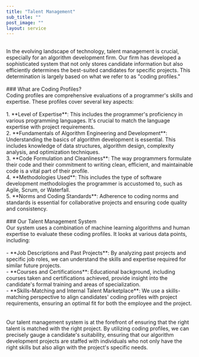 ```yaml
---
title: "Talent Management"
sub_title: ""
post_image: ""
layout: service
---
```


<br/>
In the evolving landscape of technology, talent management is crucial, especially for an algorithm development firm. Our firm has developed a sophisticated system that not only stores candidate information but also efficiently determines the best-suited candidates for specific projects. This determination is largely based on what we refer to as "coding profiles."
<br/>
<br/>
### What are Coding Profiles?
<br/>
Coding profiles are comprehensive evaluations of a programmer's skills and expertise. These profiles cover several key aspects:
<br/>
<br/>
1. **Level of Expertise**: This includes the programmer's proficiency in various programming languages. It's crucial to match the language expertise with project requirements.
<br/>
2. **Fundamentals of Algorithm Engineering and Development**: Understanding the basics of algorithm development is essential. This includes knowledge of data structures, algorithm design, complexity analysis, and optimization techniques.
<br/>
3. **Code Formulation and Cleanliness**: The way programmers formulate their code and their commitment to writing clean, efficient, and maintainable code is a vital part of their profile.
<br/>
4. **Methodologies Used**: This includes the type of software development methodologies the programmer is accustomed to, such as Agile, Scrum, or Waterfall.
<br/>
5. **Norms and Coding Standards**: Adherence to coding norms and standards is essential for collaborative projects and ensuring code quality and consistency.
<br/>
<br/>
### Our Talent Management System
<br/>
Our system uses a combination of machine learning algorithms and human expertise to evaluate these coding profiles. It looks at various data points, including:
<br/>
<br/>
- **Job Descriptions and Past Projects**: By analyzing past projects and specific job roles, we can understand the skills and expertise required for similar future projects.
<br/>
- **Courses and Certifications**: Educational background, including courses taken and certifications achieved, provide insight into the candidate's formal training and areas of specialization.
<br/>
- **Skills-Matching and Internal Talent Marketplace**: We use a skills-matching perspective to align candidates' coding profiles with project requirements, ensuring an optimal fit for both the employee and the project.
<br/>
<br/>
<br/>
Our talent management system is at the forefront of ensuring that the right talent is matched with the right project. By utilizing coding profiles, we can precisely gauge a candidate's suitability, ensuring that our algorithm development projects are staffed with individuals who not only have the right skills but also align with the project's specific needs.
